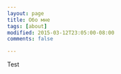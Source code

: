 ```yaml
---
layout: page
title: Обо мне
tags: [about]
modified: 2015-03-12T23:05:00-08:00
comments: false

---
```



Test